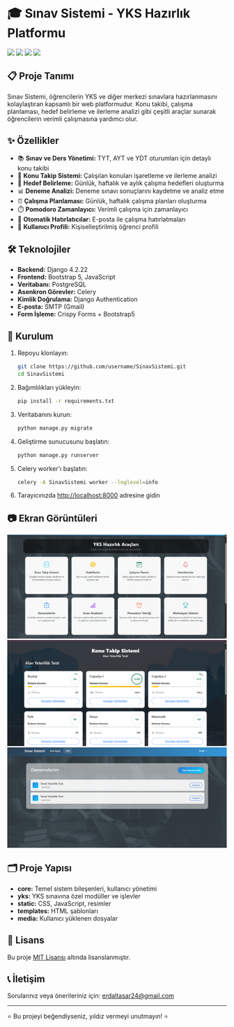# 🎓 Sınav Sistemi - YKS Hazırlık Platformu

![](https://img.shields.io/badge/Django-4.2.22-green.svg)
![](https://img.shields.io/badge/Bootstrap-5-blue.svg)
![](https://img.shields.io/badge/PostgreSQL-Database-blue.svg)
![](https://img.shields.io/badge/Celery-5.3.4-brightgreen.svg)

## 📋 Proje Tanımı

Sınav Sistemi, öğrencilerin YKS ve diğer merkezi sınavlara hazırlanmasını kolaylaştıran kapsamlı bir web platformudur. Konu takibi, çalışma planlaması, hedef belirleme ve ilerleme analizi gibi çeşitli araçlar sunarak öğrencilerin verimli çalışmasına yardımcı olur.

## ✨ Özellikler

- 📚 **Sınav ve Ders Yönetimi:** TYT, AYT ve YDT oturumları için detaylı konu takibi
- 📝 **Konu Takip Sistemi:** Çalışılan konuları işaretleme ve ilerleme analizi
- 🎯 **Hedef Belirleme:** Günlük, haftalık ve aylık çalışma hedefleri oluşturma
- 📊 **Deneme Analizi:** Deneme sınavı sonuçlarını kaydetme ve analiz etme
- ⏰ **Çalışma Planlaması:** Günlük, haftalık çalışma planları oluşturma
- ⏱️ **Pomodoro Zamanlayıcı:** Verimli çalışma için zamanlayıcı
- 📧 **Otomatik Hatırlatıcılar:** E-posta ile çalışma hatırlatmaları
- 👤 **Kullanıcı Profili:** Kişiselleştirilmiş öğrenci profili

## 🛠️ Teknolojiler

- **Backend:** Django 4.2.22
- **Frontend:** Bootstrap 5, JavaScript
- **Veritabanı:** PostgreSQL
- **Asenkron Görevler:** Celery
- **Kimlik Doğrulama:** Django Authentication
- **E-posta:** SMTP (Gmail)
- **Form İşleme:** Crispy Forms + Bootstrap5

## 🚀 Kurulum

1. Repoyu klonlayın:
   ```bash
   git clone https://github.com/username/SinavSistemi.git
   cd SinavSistemi
   ```

2. Bağımlılıkları yükleyin:
   ```bash
   pip install -r requirements.txt
   ```

3. Veritabanını kurun:
   ```bash
   python manage.py migrate
   ```

4. Geliştirme sunucusunu başlatın:
   ```bash
   python manage.py runserver
   ```

5. Celery worker'ı başlatın:
   ```bash
   celery -A SinavSistemi worker --loglevel=info
   ```

6. Tarayıcınızda [http://localhost:8000](http://localhost:8000) adresine gidin

## 📷 Ekran Görüntüleri

![Ana Sayfa](static/images/1.png)
![Konu Takip](static/images/2.png)
![Denemeler](static/images/3.png)

## 🗂️ Proje Yapısı

- **core:** Temel sistem bileşenleri, kullanıcı yönetimi
- **yks:** YKS sınavına özel modüller ve işlevler
- **static:** CSS, JavaScript, resimler
- **templates:** HTML şablonları
- **media:** Kullanıcı yüklenen dosyalar

## 📝 Lisans

Bu proje [MIT Lisansı](LICENSE) altında lisanslanmıştır.

## 📞 İletişim

Sorularınız veya önerileriniz için: [erdaltasar24@gmail.com](mailto:erdaltasar24@gmail.com)

---

⭐ Bu projeyi beğendiyseniz, yıldız vermeyi unutmayın! ⭐
